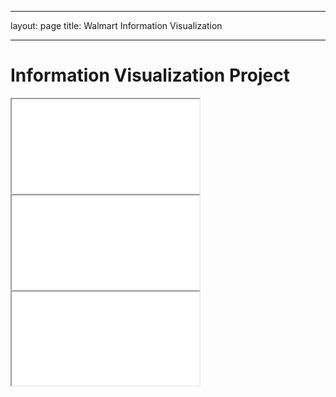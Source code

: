 ----------------------
layout: page
title: Walmart Information Visualization

----------------------
# Information Visualization Project
<iframe src="chart.html" title="description"></iframe>

<iframe src="chart2.html" title="chart2"></iframe>

<iframe src="chart3.html" title="chart3"></iframe>
